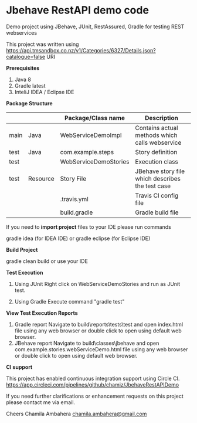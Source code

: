 # Jbehave RestAPI demo code

Demo project using JBehave, JUnit, RestAssured, Gradle for testing REST webservices

This project was written using https://api.tmsandbox.co.nz/v1/Categories/6327/Details.json?catalogue=false URI

**Prerequisites**

1. Java 8
2. Gradle latest
3. InteliJ IDEA / Eclipse IDE

**Package Structure**

|      |          | Package/Class name    | Description                                      |
|------|----------|-----------------------|--------------------------------------------------|
| main | Java     | WebServiceDemoImpl    | Contains actual methods which calls webservice   | 
| test | Java     | com.example.steps     | Story definition                                 |  
| test |          | WebServiceDemoStories | Execution class                                  | 
| test | Resource | Story File            | JBehave story file which describes the test case |
|      |          | .travis.yml           | Travis CI config file                            |
|      |          | build.gradle          | Gradle build file                                |

If you need to **import project** files to your IDE please run commands

gradle idea (for IDEA IDE) or
gradle eclipse (for Eclipse IDE)

**Build Project**

gradle clean build or use your IDE

**Test Execution**

1. Using JUnit
   Right click on WebServiceDemoStories and run as JUnit test.

2. Using Gradle
   Execute command "gradle test"

**View Test Execution Reports**

1. Gradle report
   Navigate to build\reports\tests\test and open index.html file using any web browser or double click to open using
   default web browser.
2. JBehave report
   Navigate to build\classes\jbehave and open com.example.stories.webServiceDemo.html file using any web browser or
   double click to open using default web browser.

**CI support**

This project has enabled continuous integration support using Circle CI.
https://app.circleci.com/pipelines/github/chamiz/JbehaveRestAPIDemo


If you need further clarifications or enhancement requests on this project please contact me via email.

Cheers
Chamila Ambahera
chamila.ambahera@gmail.com